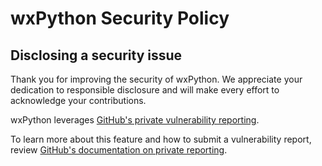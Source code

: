 # wxPython Security Policy

## Disclosing a security issue

Thank you for improving the security of wxPython. We appreciate your dedication to responsible disclosure and will make every effort to acknowledge your contributions.

wxPython leverages [GitHub's private vulnerability reporting](https://github.com/wxWidgets/Phoenix/security/advisories/new).

To learn more about this feature and how to submit a vulnerability report, review [GitHub's documentation on private reporting](https://docs.github.com/en/code-security/security-advisories/guidance-on-reporting-and-writing-information-about-vulnerabilities/privately-reporting-a-security-vulnerability).

